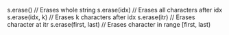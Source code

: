 s.erase()                   // Erases whole string
s.erase(idx)             // Erases all characters after idx
s.erase(idx, k)        // Erases k characters after idx
s.erase(itr)             // Erases character at itr
s.erase(first, last) // Erases character in range [first, last)
